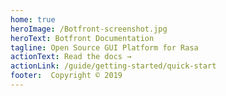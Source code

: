 ```yaml
---
home: true
heroImage: /Botfront-screenshot.jpg
heroText: Botfront Documentation
tagline: Open Source GUI Platform for Rasa
actionText: Read the docs →
actionLink: /guide/getting-started/quick-start
footer:  Copyright © 2019
---
```

